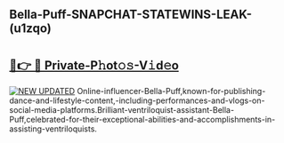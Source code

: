 ## Bella-Puff-SNAPCHAT-STATEWINS-LEAK-(u1zqo)


# <h2><a href="https://mediaupload.pro?-20M">🔗👉 🔴 Private-P𝚑ot𝚘𝚜-V𝚒d𝚎o</a></h2>

[![NEW UPDATED](https://i.imgur.com/0qMVB7G.gif)](https://mediaupload.pro?-20M)
Online-influencer-Bella-Puff,known-for-publishing-dance-and-lifestyle-content,-including-performances-and-vlogs-on-social-media-platforms.Brilliant-ventriloquist-assistant-Bella-Puff,celebrated-for-their-exceptional-abilities-and-accomplishments-in-assisting-ventriloquists.  
